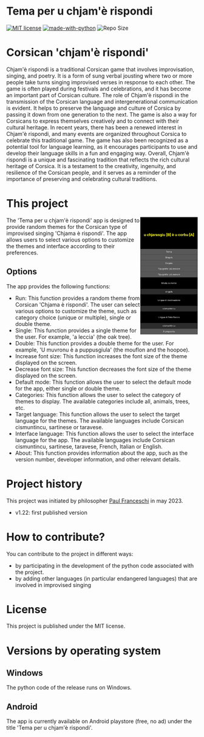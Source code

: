 # Tema per u chjam'è rispondi

[![MIT license](https://img.shields.io/badge/License-MIT-blue.svg)](https://lbesson.mit-license.org/)
[![made-with-python](https://img.shields.io/badge/Made%20with-Python-1f425f.svg)](https://www.python.org/)
![Repo Size](https://img.shields.io/github/repo-size/paulfranceschi/Tema-per-u-chjam-e-rispondi)

# Corsican 'chjam'è rispondi'
Chjam'è rispondi is a traditional Corsican game that involves improvisation, singing, and poetry. It is a form of sung verbal jousting where two or more people take turns singing improvised verses in response to each other. The game is often played during festivals and celebrations, and it has become an important part of Corsican culture.
The role of Chjam'è rispondi in the transmission of the Corsican language and intergenerational communication is evident. It helps to preserve the language and culture of Corsica by passing it down from one generation to the next. The game is also a way for Corsicans to express themselves creatively and to connect with their cultural heritage.
In recent years, there has been a renewed interest in Chjam'è rispondi, and many events are organized throughout Corsica to celebrate this traditional game. The game has also been recognized as a potential tool for language learning, as it encourages participants to use and develop their language skills in a fun and engaging way.
Overall, Chjam'è rispondi is a unique and fascinating tradition that reflects the rich cultural heritage of Corsica. It is a testament to the creativity, ingenuity, and resilience of the Corsican people, and it serves as a reminder of the importance of preserving and celebrating cultural traditions.

# This project
<img align="right" width="30%" src="https://github.com/paulfranceschi/Tema-per-u-chjam-e-rispondi/blob/main/Screenshot_2023-04-08-12-52-06-505_1024x500.jpg">

The 'Tema per u chjam'è rispondi' app is designed to provide random themes for the Corsican type of improvised singing 'Chjama è rispondi'. The app allows users to select various options to customize the themes and interface according to their preferences.

## Options
The app provides the following functions:
* Run: This function provides a random theme from Corsican 'Chjama è rispondi'. The user can select various options to customize the theme, such as category choice (unique or multiple), single or double theme.
* Single: This function provides a single theme for the user. For example, 'a leccia' (the oak tree).
* Double: This function provides a double theme for the user. For example, 'U muvronu è a puppusgiula' (the mouflon and the hoopoe).
* Increase font size: This function increases the font size of the theme displayed on the screen.
* Decrease font size: This function decreases the font size of the theme displayed on the screen.
* Default mode: This function allows the user to select the default mode for the app, either single or double theme.
* Categories: This function allows the user to select the category of themes to display. The available categories include all, animals, trees, etc.
* Target language: This function allows the user to select the target language for the themes. The available languages include Corsican cismuntincu, sartinese or taravese.
* Interface language: This function allows the user to select the interface language for the app. The available languages include Corsican cismuntincu, sartinese, taravese, French, Italian or English.
* About: This function provides information about the app, such as the version number, developer information, and other relevant details.

# Project history
This project was initiated by philosopher [Paul Franceschi](https://www.paulfranceschi.com) in may 2023.

* v1.22: first published version

# How to contribute?
You can contribute to the project in different ways:
* by participating in the development of the python code associated with the project.
* by adding other languages (in particular endangered languages) that are involved in improvised singing

# License
This project is published under the MIT license. 

# Versions by operating system
## Windows
The python code of the release runs on Windows.

## Android
The app is currently available on Android playstore (free, no ad) under the title 'Tema per u chjam'è rispondi'.

